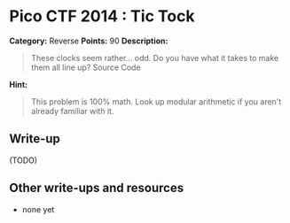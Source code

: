 # Pico CTF 2014 : Tic Tock

**Category:** Reverse
**Points:** 90
**Description:**

>These clocks seem rather... odd. Do you have what it takes to make them all line up? Source Code

**Hint:**
>This problem is 100% math. Look up modular arithmetic if you aren't already familiar with it.

## Write-up

(TODO)

## Other write-ups and resources

* none yet

